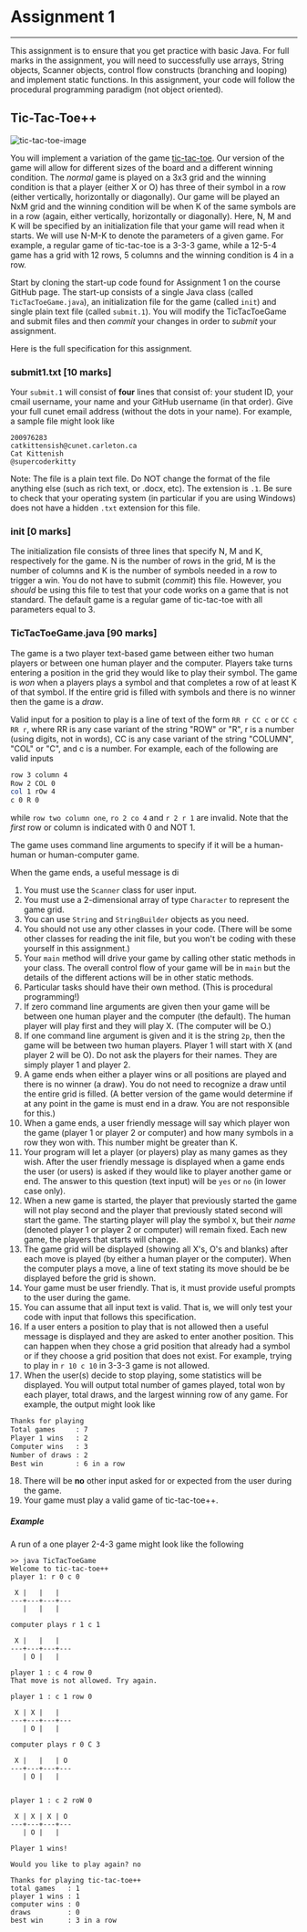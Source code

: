 # Assignment 1
---

This assignment is to ensure that you get practice with basic Java. For full marks in the assignment, you will need to successfully use arrays, String objects, Scanner objects, control flow constructs (branching and looping) and implement static functions. In this assignment, your code will follow the procedural programming paradigm (not object oriented). 


## Tic-Tac-Toe++

![tic-tac-toe-image](tac.png)

You will implement a variation of the game [tic-tac-toe](https://en.wikipedia.org/wiki/Tic-tac-toe). Our version of the game will allow for different sizes of the board and a different winning condition. The _normal_ game is played on a 3x3 grid and the winning condition is that a player (either X or O) has three of their symbol in a row (either vertically, horizontally or diagonally). Our game will be played an NxM grid and the winning condition will be when K of the same symbols are in a row (again, either vertically, horizontally or diagonally). Here, N, M and K will be specified by an initialization file that your game will read when it starts. We will use N-M-K to denote the parameters of a given game. For example, a regular game of tic-tac-toe is a 3-3-3 game, while a 12-5-4 game has a grid with 12 rows, 5 columns and the winning condition is 4 in a row. 


Start by cloning the start-up code found for Assignment 1 on the course GitHub page. The start-up consists of a single Java class (called `TicTacToeGame.java`), an initialization file for the game (called `init`) and single plain text file (called `submit.1`). You will modify the TicTacToeGame and submit files and then _commit_ your changes in order to _submit_ your assignment.



Here is the full specification for this assignment.

### submit1.txt [10 marks]

Your `submit.1` will consist of __four__ lines that consist of: your student ID, your cmail username, your name and your GitHub username (in that order). Give your full cunet email address (without the dots in your name). For example, a sample file might look like 

```text
200976283
catkittensish@cunet.carleton.ca
Cat Kittenish
@supercoderkitty
```

Note: The file is a plain text file. Do NOT change the format of the file anything else (such as rich text, or .docx, etc). The extension is `.1`. Be sure to check that your operating system (in particular if you are using Windows) does not have a hidden `.txt` extension for this file.

### init [0 marks]

The initialization file consists of three lines that specify N, M and K, respectively for the game. N is the number of rows in the grid, M is the number of columns and K is the number of symbols needed in a row to trigger a win. You do not have to submit (_commit_) this file. However, you _should_ be using this file to test that your code works on a game that is not standard. The default game is a regular game of tic-tac-toe with all parameters equal to 3.


### TicTacToeGame.java [90 marks]

The game is a two player text-based game between either two human players or between one human player and the computer. Players take turns entering a position in the grid they would like to play their symbol. The game is _won_ when a players plays a symbol and that completes a row of at least K of that symbol. If the entire grid is filled with symbols and there is no winner then the game is a _draw_. 

Valid input for a position to play is a line of text of the form `RR r CC c` or `CC c RR r`, where RR is any case variant of the string "ROW" or "R", r is a number (using digits, not in words), CC is any case variant of the string "COLUMN", "COL" or "C", and c is a number. For example, each of the following are valid inputs

```sh
row 3 column 4
Row 2 COL 0
col 1 rOw 4
c 0 R 0
```

while `row two column one`, `ro 2 co 4` and `r 2 r 1` are invalid. Note that the _first_ row or column is indicated with 0 and NOT 1.
 
The game uses command line arguments to specify if it will be a human-human or human-computer game. 

When the game ends, a useful message is di

1. You must use the `Scanner` class for user input.
2. You must use a 2-dimensional array of type `Character` to represent the game grid.  
3. You can use `String` and `StringBuilder` objects as you need.
4. You should not use any other classes in your code. (There will be some other classes for reading the init file, but you won't be coding with these yourself in this assignment.)
5. Your `main` method will drive your game by calling other static methods in your class. 	The overall control flow of your game will be in `main` but the details of the different actions will be in other static methods.
6. Particular tasks should have their own method. (This is procedural programming!)
7. If zero command line arguments are given then your game will be between one human player and the computer (the default). The human player will play first and they will play X. (The computer will be O.)
8. If one command line argument is given and it is the string `2p`, then the game will be between two human players. Player 1 will start with X (and player 2 will be O). 
Do not ask the players for their names. They are simply player 1 and player 2.
9. A game ends when either a player wins or all positions are played and there is no winner (a draw). You do not need to recognize a draw until the entire grid is filled. (A better version of the game would determine if at any point in the game is must end in a draw. You are not responsible for this.)
10. When a game ends, a user friendly message will say which player won the game (player 1 or player 2 or computer) and how many symbols in a row they won with. This number might be greater than K.
11. Your program will let a player (or players) play as many games as they wish. After the user friendly message is displayed when a game ends the user (or users) is asked if they would like to player another game or end. The answer to this question (text input) will be `yes` or `no` (in lower case only).
12. When a new game is started, the player that previously started the game will not play second and the player that previously stated second will start the game. The starting player will play the symbol `X`, but their _name_ (denoted player 1 or player 2 or computer) will remain fixed. Each new game, the players that starts will change. 
13. The game grid will be displayed (showing all X's, O's and blanks) after each move is played (by either a human player or the computer). When the computer plays a move, a line of text stating its move should be be displayed before the grid is shown.
14. Your game must be user friendly.  That is, it must provide useful prompts to the user during the game. 
15. You can assume that all input text is valid. That is, we will only test your code with input that follows this specification.
16. If a user enters a position to play that is not allowed then a useful message is displayed and they are asked to enter another position. This can happen when they chose a grid position that already had a symbol or if they choose a grid position that does not exist. For example, trying to play in `r 10 c 10` in 3-3-3 game is not allowed. 
17. When the user(s) decide to stop playing, some statistics will be displayed. You will output total number of games played, total won by each player, total draws, and the largest winning row of any game. For example, the output might look like

```sh
Thanks for playing
Total games     : 7
Player 1 wins   : 2
Computer wins   : 3
Number of draws : 2
Best win        : 6 in a row
```
18. There will be __no__ other input asked for or expected from the user during the game. 
19. Your game must play a valid game of tic-tac-toe++.


##### Example
A run of a one player 2-4-3 game might look like the following

```
>> java TicTacToeGame 
Welcome to tic-tac-toe++
player 1: r 0 c 0

 X |   |   | 
---+---+---+---
   |   |   |

computer plays r 1 c 1

 X |   |   | 
---+---+---+---
   | O |   |
	
player 1 : c 4 row 0
That move is not allowed. Try again.
	
player 1 : c 1 row 0

 X | X |   | 
---+---+---+---
   | O |   |

computer plays r 0 C 3

 X |   |   | O
---+---+---+---
   | O |   |

	
player 1 : c 2 roW 0

 X | X | X | O
---+---+---+---
   | O |   |

Player 1 wins!

Would you like to play again? no

Thanks for playing tic-tac-toe++
total games   : 1
player 1 wins : 1
computer wins : 0
draws         : 0
best win      : 3 in a row	
```




